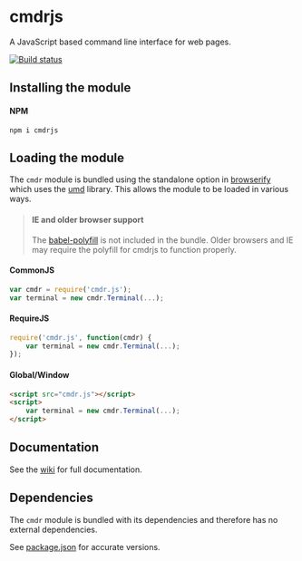cmdrjs
======
A JavaScript based command line interface for web pages.

[![Build status](https://travis-ci.org/cmdrjs/cmdrjs.png)](https://travis-ci.org/cmdrjs/cmdrjs)

## Installing the module

#### NPM
```
npm i cmdrjs
```

## Loading the module

The `cmdr` module is bundled using the standalone option in [browserify](http://browserify.org/) which uses the [umd](https://github.com/forbeslindesay/umd) library. This allows the module to be loaded in various ways.

> #### IE and older browser support
> The [babel-polyfill](https://babeljs.io/docs/usage/polyfill/) is not included in the bundle. Older browsers and IE may require the polyfill for cmdrjs to function properly.

#### CommonJS

```javascript
var cmdr = require('cmdr.js');
var terminal = new cmdr.Terminal(...);
```

#### RequireJS

```javascript
require('cmdr.js', function(cmdr) {
    var terminal = new cmdr.Terminal(...);
});
```

#### Global/Window

```html
<script src="cmdr.js"></script>
<script>
    var terminal = new cmdr.Terminal(...);
</script>
```

## Documentation

See the [wiki](https://github.com/cmdrjs/cmdrjs/wiki/Documentation) for full documentation.

## Dependencies

The `cmdr` module is bundled with its dependencies and therefore has no external dependencies.

See [package.json](https://github.com/cmdrjs/cmdrjs/blob/master/package.json) for accurate versions.
